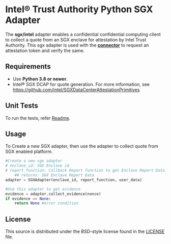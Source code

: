 # Intel® Trust Authority Python SGX Adapter

The **sgx/intel** adapter enables a confidential confidential computing client to collect a quote from an SGX enclave for attestation by Intel Trust Authority. This sgx adapter is used with the [**connector**](../../connector/) to request an attestation token and verify the same. 

## Requirements

- Use **Python 3.8 or newer**.
- Intel® SGX DCAP for quote generation. For more information, see https://github.com/intel/SGXDataCenterAttestationPrimitives

## Unit Tests
To run the tests, refer [Readme](../../../../test/).

## Usage

To Create a new SGX adapter, then use the adapter to collect quote from SGX enabled platform.

```python
#Create a new sgx adapter
# enclave_id: SGX Enclave id
# report_function: Callback Report function to get Enclave Report Data.
    ## returns: SGX Enclave Report Data
adapter = SGXAdapter(enclave_id, report_function, user_data)

#Use this adapter to get evidence
evidence = adapter.collect_evidence(nonce)
if evidence == None:
    return None #error condition
```

## License

This source is distributed under the BSD-style license found in the [LICENSE](../LICENSE)
file.